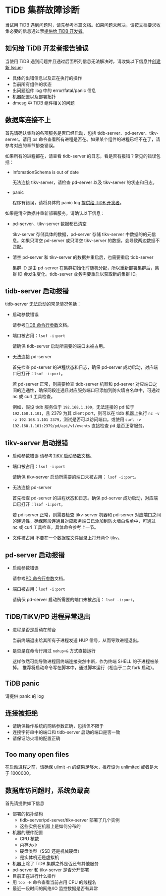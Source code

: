 # TiDB 集群故障诊断

当试用 TiDB 遇到问题时，请先参考本篇文档。如果问题未解决，请按文档要求收集必要的信息通过票[提供给 TiDB 开发者](https://github.com/pingcap/tidb/issues/new)。

## 如何给 TiDB 开发者报告错误
当使用 TiDB 遇到问题并且通过后面所列信息无法解决时，请收集以下信息并[创建新 Issue](https://github.com/pingcap/tidb/issues/new):
+ 具体的出错信息以及正在执行的操作
+ 当前所有组件的状态
+ 出问题组件 log 中的 error/fatal/panic 信息
+ 机器配置以及部署拓扑
+ dmesg 中 TiDB 组件相关的问题


## 数据库连接不上
首先请确认集群的各项服务是否已经启动，包括 tidb-server、pd-server、tikv-server。请用 ps 命令查看所有进程是否在。如果某个组件的进程已经不在了，请参考对应的章节排查错误。

如果所有的进程都在，请查看 tidb-server 的日志，看是否有报错？常见的错误包括：
+ InfomationSchema is out of date

  无法连接 tikv-server，请检查 pd-server 以及 tikv-server 的状态和日志。
+ panic

  程序有错误，请将具体的 panic log [提供给 TiDB 开发者](https://github.com/pingcap/tidb/issues/new)。

如果是清空数据并重新部署服务，请确认以下信息：
+ pd-server、tikv-server 数据都已清空

  tikv-server 存储具体的数据，pd-server 存储 tikv-server 中数据的的元信息。如果只清空 pd-server 或只清空 tikv-server 的数据，会导致两边数据不匹配。
+ 清空 pd-server 和 tikv-server 的数据并重启后，也需要重启 tidb-server

  集群 ID 是由 pd-server 在集群初始化时随机分配，所以重新部署集群后，集群 ID 会发生变化。tidb-server 业务需要重启以获取新的集群 ID。

## tidb-server 启动报错
tidb-server 无法启动的常见情况包括：
+ 启动参数错误

  请参考[TiDB 命令行参数](https://github.com/pingcap/docs-cn/blob/master/op-guide/configuration.md#tidb)文档。
+ 端口被占用：`lsof -i:port`

  请确保 tidb-server 启动所需要的端口未被占用。
+ 无法连接 pd-server

  首先检查 pd-server 的进程状态和日志，确保 pd-server 成功启动，对应端口已打开：`lsof -i:port`。

  若 pd-server 正常，则需要检查 tidb-server 机器和 pd-server 对应端口之间的连通性，确保网段连通且对应服务端口已添加到防火墙白名单中，可通过 nc 或 curl 工具检查。

  例如，假设 tidb 服务位于 `192.168.1.100`，无法连接的 pd 位于 `192.168.1.101`，且 2379 为其 client port，则可以在 tidb 机器上执行
  `nc -v -z 192.168.1.101 2379`，测试是否可以访问端口。或使用 `curl -v 192.168.1.101:2379/pd/api/v1/events` 直接检查 pd 是否正常服务。

## tikv-server 启动报错
+ 启动参数错误
  请参考[TiKV 启动参数](https://github.com/pingcap/docs-cn/blob/master/op-guide/configuration.md#tikv)文档。

+ 端口被占用：`lsof -i:port`

  请确保 tikv-server 启动所需要的端口未被占用： `lsof -i:port`。
+ 无法连接 pd-server

  首先检查 pd-server 的进程状态和日志。确保 pd-server 成功启动，对应端口已打开：`lsof -i:port`。

  若 pd-server 正常，则需要检查 tikv-server 机器和 pd-server 对应端口之间的连通性，确保网段连通且对应服务端口已添加到防火墙白名单中，可通过 nc 或 curl 工具检查。具体命令参考上一节。

+ 文件被占用
  不要在一个数据库文件目录上打开两个 tikv。

## pd-server 启动报错
+ 启动参数错误

  请参考[PD 命令行参数](https://github.com/pingcap/docs-cn/blob/master/op-guide/configuration.md#placement-driver-pd)文档。
+ 端口被占用：`lsof -i:port`

  请确保 pd-server 启动所需要的端口未被占用： `lsof -i:port`。

## TiDB/TiKV/PD 进程异常退出
+ 进程是否是启动在前台

  当前终端退出给其所有子进程发送 HUP 信号，从而导致进程退出。
+ 是否是在命令行用过 `nohup+&` 方式直接运行

  这样依然可能导致进程因终端连接突然中断，作为终端 SHELL 的子进程被杀掉。
  推荐将启动命令写在脚本中，通过脚本运行（相当于二次 fork 启动）。

## TiDB panic
请提供 panic 的 log

## 连接被拒绝
+ 请确保操作系统的网络参数正确，包括但不限于
+ 连接字符串中的端口和 tidb-server 启动的端口是否一致
+ 请保证防火墙的配置正确

## Too many open files
在启动进程之前，请确保 ulimit -n 的结果足够大，推荐设为 unlimited 或者是大于 1000000。

## 数据库访问超时，系统负载高
首先请提供如下信息
+ 部署的拓扑结构
  - tidb-server/pd-server/tikv-server 部署了几个实例
  - 这些实例在机器上是如何分布的
+ 机器的硬件配置
  - CPU 核数
  - 内存大小
  - 硬盘类型（SSD 还是机械硬盘）
  - 是实体机还是虚拟机
+ 机器上除了 TiDB 集群之外是否还有其他服务
+ pd-server 和 tikv-server 是否分开部署
+ 目前正在进行什么操作
+ 用 `top -H` 命令查看当前占用 CPU 的线程名
+ 最近一段时间的网络/IO 监控数据是否有异常
